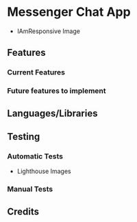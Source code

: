 # Messenger Chat App

- IAmResponsive Image

## Features

### Current Features

### Future features to implement

## Languages/Libraries

## Testing 

### Automatic Tests

- Lighthouse Images

### Manual Tests

## Credits